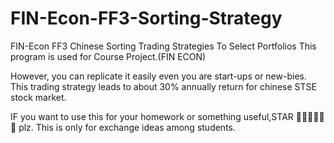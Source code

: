 # FIN-Econ-FF3-Sorting-Strategy
FIN-Econ FF3 Chinese Sorting Trading Strategies To Select Portfolios 
This program is used for Course Project.(FIN ECON)

However, you can replicate it easily even you are start-ups or new-bies.
This trading strategy leads to about 30% annually return for chinese STSE stock market.

IF you want to use this for your homework or something useful,STAR 🌟🌟🌟🌟🌟🌟 plz.
This is only for exchange ideas among students.
